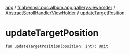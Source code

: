 [app](../../index.md) / [fr.abennsir.poc.album.app.gallery.viewholder](../index.md) / [AbstractScrollHandlerViewHolder](index.md) / [updateTargetPosition](./update-target-position.md)

# updateTargetPosition

`fun updateTargetPosition(position: `[`Int`](https://kotlinlang.org/api/latest/jvm/stdlib/kotlin/-int/index.html)`): `[`Unit`](https://kotlinlang.org/api/latest/jvm/stdlib/kotlin/-unit/index.html)